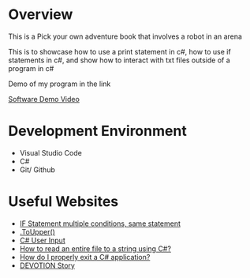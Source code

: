 # Overview

This is a Pick your own adventure book that involves a robot in an arena

This is to showcase how to use a print statement in c#, how to use if statements in c#, and show how to interact with txt files outside of a program in c#

Demo of my program in the link

[Software Demo Video](https://youtu.be/zQ-c06yptVY)

# Development Environment
* Visual Studio Code
* C#
* Git/ Github

# Useful Websites

* [IF Statement multiple conditions, same statement](https://stackoverflow.com/questions/1341513/if-statement-multiple-conditions-same-statement)
* [.ToUpper()](https://www.codecademy.com/resources/docs/c-sharp/strings/toupper)
* [C# User Input](https://www.w3schools.com/cs/cs_user_input.php)
* [How to read an entire file to a string using C#?](https://stackoverflow.com/questions/7387085/how-to-read-an-entire-file-to-a-string-using-c)
* [How do I properly exit a C# application?](https://stackoverflow.com/questions/12977924/how-do-i-properly-exit-a-c-sharp-application)
* [DEVOTION Story](https://chooseyourstory.com/story/~3edevotion)
